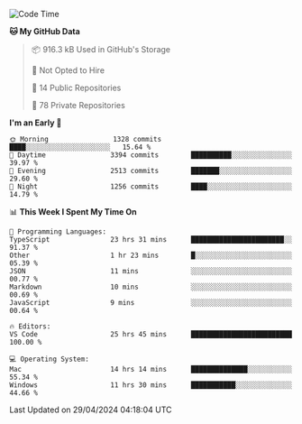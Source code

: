 <!--START_SECTION:waka-->
![Code Time](http://img.shields.io/badge/Code%20Time-5%2C573%20hrs%2052%20mins-blue)

**🐱 My GitHub Data** 

> 📦 916.3 kB Used in GitHub's Storage 
 > 
> 🚫 Not Opted to Hire
 > 
> 📜 14 Public Repositories 
 > 
> 🔑 78 Private Repositories 
 > 
**I'm an Early 🐤** 

```text
🌞 Morning                1328 commits        ████░░░░░░░░░░░░░░░░░░░░░   15.64 % 
🌆 Daytime                3394 commits        ██████████░░░░░░░░░░░░░░░   39.97 % 
🌃 Evening                2513 commits        ███████░░░░░░░░░░░░░░░░░░   29.60 % 
🌙 Night                  1256 commits        ████░░░░░░░░░░░░░░░░░░░░░   14.79 % 
```


📊 **This Week I Spent My Time On** 

```text
💬 Programming Languages: 
TypeScript               23 hrs 31 mins      ███████████████████████░░   91.37 % 
Other                    1 hr 23 mins        █░░░░░░░░░░░░░░░░░░░░░░░░   05.39 % 
JSON                     11 mins             ░░░░░░░░░░░░░░░░░░░░░░░░░   00.77 % 
Markdown                 10 mins             ░░░░░░░░░░░░░░░░░░░░░░░░░   00.69 % 
JavaScript               9 mins              ░░░░░░░░░░░░░░░░░░░░░░░░░   00.64 % 

🔥 Editors: 
VS Code                  25 hrs 45 mins      █████████████████████████   100.00 % 

💻 Operating System: 
Mac                      14 hrs 14 mins      ██████████████░░░░░░░░░░░   55.34 % 
Windows                  11 hrs 30 mins      ███████████░░░░░░░░░░░░░░   44.66 % 
```


 Last Updated on 29/04/2024 04:18:04 UTC
<!--END_SECTION:waka-->

